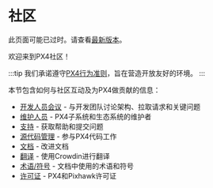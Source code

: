 # 社区

<script setup>
import { useData } from 'vitepress'
const { site } = useData();
</script>

<div v-if="site.title !== 'PX4 Guide (main)'">
  <div class="custom-block danger">
    <p class="custom-block-title">此页面可能已过时。请查看<a href="https://docs.px4.io/main/en/contribute/">最新版本</a>。</p>
  </div>
</div>

欢迎来到PX4社区！

:::tip
我们承诺遵守[PX4行为准则](https://github.com/PX4/PX4-Autopilot/blob/main/CODE_OF_CONDUCT.md)，旨在营造开放友好的环境。
:::

本节包含如何与社区互动及为PX4做贡献的信息：

- [开发人员会议](../contribute/dev_call.md) - 与开发团队讨论架构、拉取请求和关键问题
- [维护人员](./maintainers.md) - PX4子系统和生态系统的维护者
- [支持](../contribute/support.md) - 获取帮助和提交问题
- [源代码管理](../contribute/code.md) - 参与PX4代码工作
- [文档](../contribute/docs.md) - 改进文档
- [翻译](../contribute/translation.md) - 使用Crowdin进行翻译
- [术语/符号](../contribute/notation.md) - 文档中使用的术语和符号
- [许可证](../contribute/licenses.md) - PX4和Pixhawk许可证